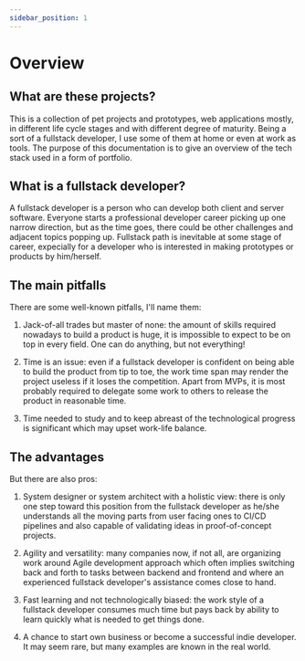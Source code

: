 ```yaml
---
sidebar_position: 1
---
```


# Overview

## What are these projects?

This is a collection of pet projects and prototypes, web applications mostly, in different life cycle stages and with different degree of maturity. Being a sort of a fullstack developer, I use some of them at home or even at work as tools. The purpose of this documentation is to give an overview of the tech stack used in a form of portfolio.


## What is a fullstack developer?

A fullstack developer is a person who can develop both client and server software. Everyone starts a professional developer career picking up one narrow direction, but as the time goes, there could be other challenges and adjacent topics popping up. Fullstack path is inevitable at some stage of career, expecially for a developer who is interested in making prototypes or products by him/herself. 

## The main pitfalls

There are some well-known pitfalls, I'll name them:

1. Jack-of-all trades but master of none: the amount of skills required nowadays to build a product is huge, it is impossible to expect to be on top in every field. One can do anything, but not everything! 

2. Time is an issue: even if a fullstack developer is confident on being able to build the product from tip to toe, the work time span may render the project useless if it loses the competition. Apart from MVPs, it is most probably required to delegate some work to others to release the product in reasonable time.

3. Time needed to study and to keep abreast of the technological progress is significant which may upset work-life balance.


## The advantages

But there are also pros: 

1. System designer or system architect with a holistic view: there is only one step toward this position from the fullstack developer as he/she understands all the moving parts from user facing ones to CI/CD pipelines and also capable of validating ideas in proof-of-concept projects.

2. Agility and versatility: many companies now, if not all, are organizing work around Agile development approach which often implies switching back and forth to tasks between backend and frontend and where an experienced fullstack developer's assistance comes close to hand. 

3. Fast learning and not technologically biased: the work style of a fullstack developer consumes much time but pays back by ability to learn quickly what is needed to get things done.

4. A chance to start own business or become a successful indie developer. It may seem rare, but  many examples are known in the real world.

## 

